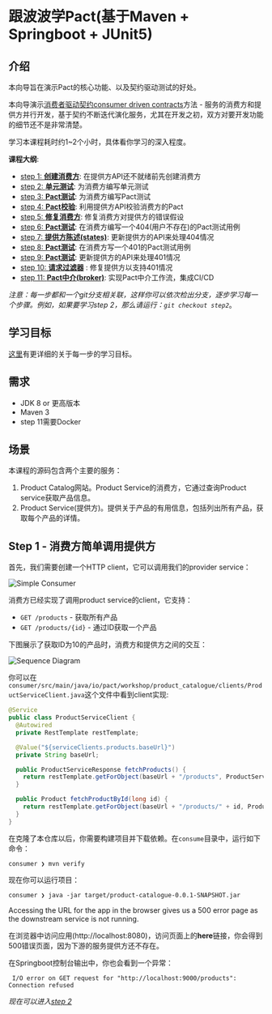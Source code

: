 # 跟波波学Pact(基于Maven + Springboot + JUnit5)

## 介绍

本向导旨在演示Pact的核心功能、以及契约驱动测试的好处。

本向导演示[消费者驱动契约consumer driven contracts](https://martinfowler.com/articles/consumerDrivenContracts.html)方法 - 服务的消费方和提供方并行开发，基于契约不断迭代演化服务，尤其在开发之初，双方对要开发功能的细节还不是非常清楚。

学习本课程耗时约1~2个小时，具体看你学习的深入程度。

**课程大纲**:

- [step 1: **创建消费方**](https://github.com/boboweike/pact-workshop-Maven-Springboot-JUnit5/tree/step1#step-1---simple-consumer-calling-provider): 在提供方API还不就绪前先创建消费方
- [step 2: **单元测试**](https://github.com/boboweike/pact-workshop-Maven-Springboot-JUnit5/tree/step2#step-2---client-tested-but-integration-fails): 为消费方编写单元测试
- [step 3: **Pact测试**](https://github.com/boboweike/pact-workshop-Maven-Springboot-JUnit5/tree/step3#step-3---pact-to-the-rescue): 为消费方编写Pact测试
- [step 4: **Pact校验**](https://github.com/boboweike/pact-workshop-Maven-Springboot-JUnit5/tree/step4#step-4---verify-the-provider): 利用提供方API校验消费方的Pact
- [step 5: **修复消费方**](https://github.com/boboweike/pact-workshop-Maven-Springboot-JUnit5/tree/step5#step-5---back-to-the-client-we-go): 修复消费方对提供方的错误假设
- [step 6: **Pact测试**](https://github.com/boboweike/pact-workshop-Maven-Springboot-JUnit5/tree/step6#step-6---consumer-updates-contract-for-missing-products): 在消费方编写一个404(用户不存在)的Pact测试用例
- [step 7: **提供方陈述(states)**](https://github.com/boboweike/pact-workshop-Maven-Springboot-JUnit5/tree/step7#step-7---adding-the-missing-states): 更新提供方的API来处理404情况
- [step 8: **Pact测试**](https://github.com/boboweike/pact-workshop-Maven-Springboot-JUnit5/tree/step8#step-8---authorization): 在消费方写一个401的Pact测试用例
- [step 9: **Pact测试**](https://github.com/boboweike/pact-workshop-Maven-Springboot-JUnit5/tree/step9#step-9---implement-authorisation-on-the-provider): 更新提供方的API来处理401情况
- [step 10: **请求过滤器**](https://github.com/boboweike/pact-workshop-Maven-Springboot-JUnit5/tree/step10#step-10---request-filters-on-the-provider) : 修复提供方以支持401情况
- [step 11: **Pact中介(broker)**](https://github.com/boboweike/pact-workshop-Maven-Springboot-JUnit5/tree/step11#step-11---using-a-pact-broker): 实现Pact中介工作流，集成CI/CD

_注意：每一步都和一个git分支相关联，这样你可以依次检出分支，逐步学习每一个步骤。例如，如果要学习step 2，那么请运行：`git checkout step2`_。

## 学习目标

[这里](./LEARNING.md)有更详细的关于每一步的学习目标。

## 需求

- JDK 8 or 更高版本
- Maven 3
- step 11需要Docker

## 场景

本课程的源码包含两个主要的服务：

1. Product Catalog网站。Product Service的消费方，它通过查询Product service获取产品信息。
1. Product Service(提供方)。提供关于产品的有用信息，包括列出所有产品，获取每个产品的详情。

## Step 1 - 消费方简单调用提供方

首先，我们需要创建一个HTTP client，它可以调用我们的provider service：

![Simple Consumer](diagrams/workshop_step1.svg)

消费方已经实现了调用product service的client，它支持：

- `GET /products` - 获取所有产品
- `GET /products/{id}` - 通过ID获取一个产品

下图展示了获取ID为10的产品时，消费方和提供方之间的交互：

![Sequence Diagram](diagrams/workshop_step1_class-sequence-diagram.svg)

你可以在`consumer/src/main/java/io/pact/workshop/product_catalogue/clients/ProductServiceClient.java`这个文件中看到client实现:

```java
@Service
public class ProductServiceClient {
  @Autowired
  private RestTemplate restTemplate;

  @Value("${serviceClients.products.baseUrl}")
  private String baseUrl;

  public ProductServiceResponse fetchProducts() {
    return restTemplate.getForObject(baseUrl + "/products", ProductServiceResponse.class);
  }

  public Product fetchProductById(long id) {
    return restTemplate.getForObject(baseUrl + "/products/" + id, Product.class);
  }
}
```

在克隆了本仓库以后，你需要构建项目并下载依赖。在`consume`目录中，运行如下命令：

```console
consumer ❯ mvn verify
```

现在你可以运行项目： 

```console
consumer ❯ java -jar target/product-catalogue-0.0.1-SNAPSHOT.jar
```

Accessing the URL for the app in the browser gives us a 500 error page as the downstream service is not running. 

在浏览器中访问应用(http://localhost:8080)，访问页面上的**here**链接，你会得到500错误页面，因为下游的服务提供方还不存在。

在Springboot控制台输出中，你也会看到一个异常：

```
 I/O error on GET request for "http://localhost:9000/products": Connection refused
```

*现在可以进入[step 2](https://github.com/pact-foundation/pact-workshop-Maven-Springboot-JUnit5/tree/step2#step-2---client-tested-but-integration-fails)*
